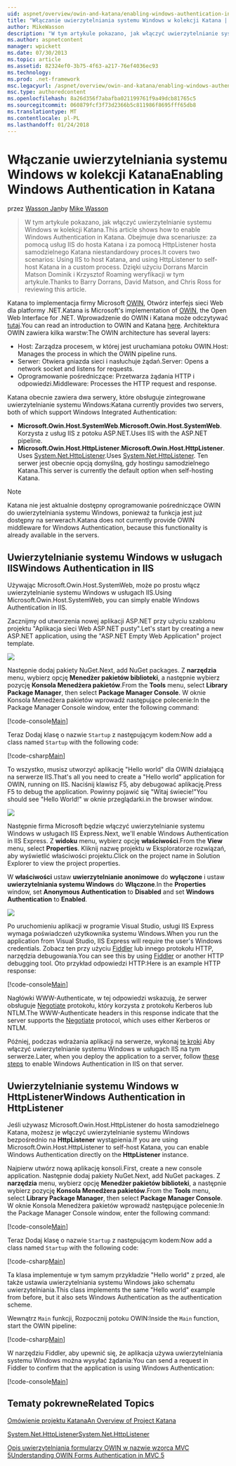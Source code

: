 ```yaml
---
uid: aspnet/overview/owin-and-katana/enabling-windows-authentication-in-katana
title: "Włączanie uwierzytelniania systemu Windows w kolekcji Katana | Dokumentacja firmy Microsoft"
author: MikeWasson
description: "W tym artykule pokazano, jak włączyć uwierzytelnianie systemu Windows w kolekcji Katana. Obejmuje dwa scenariusze: za pomocą usług IIS do hosta Katana i hosta samodzielnego Kat za pomocą HttpListener..."
ms.author: aspnetcontent
manager: wpickett
ms.date: 07/30/2013
ms.topic: article
ms.assetid: 82324ef0-3b75-4f63-a217-76ef4036ec93
ms.technology: 
ms.prod: .net-framework
msc.legacyurl: /aspnet/overview/owin-and-katana/enabling-windows-authentication-in-katana
msc.type: authoredcontent
ms.openlocfilehash: 8a26d356f7abafba021199761f9a49dcb81765c5
ms.sourcegitcommit: 060879fcf3f73d2366b5c811986f8695fff65db8
ms.translationtype: MT
ms.contentlocale: pl-PL
ms.lasthandoff: 01/24/2018
---
```

<a name="enabling-windows-authentication-in-katana"></a><span data-ttu-id="a1f64-104">Włączanie uwierzytelniania systemu Windows w kolekcji Katana</span><span class="sxs-lookup"><span data-stu-id="a1f64-104">Enabling Windows Authentication in Katana</span></span>
====================
<span data-ttu-id="a1f64-105">przez [Wasson Jan](https://github.com/MikeWasson)</span><span class="sxs-lookup"><span data-stu-id="a1f64-105">by [Mike Wasson](https://github.com/MikeWasson)</span></span>

> <span data-ttu-id="a1f64-106">W tym artykule pokazano, jak włączyć uwierzytelnianie systemu Windows w kolekcji Katana.</span><span class="sxs-lookup"><span data-stu-id="a1f64-106">This article shows how to enable Windows Authentication in Katana.</span></span> <span data-ttu-id="a1f64-107">Obejmuje dwa scenariusze: za pomocą usług IIS do hosta Katana i za pomocą HttpListener hosta samodzielnego Katana niestandardowy proces.</span><span class="sxs-lookup"><span data-stu-id="a1f64-107">It covers two scenarios: Using IIS to host Katana, and using HttpListener to self-host Katana in a custom process.</span></span> <span data-ttu-id="a1f64-108">Dzięki użyciu Dorrans Marcin Matson Dominik i Krzysztof Roaming weryfikacji w tym artykule.</span><span class="sxs-lookup"><span data-stu-id="a1f64-108">Thanks to Barry Dorrans, David Matson, and Chris Ross for reviewing this article.</span></span>


<span data-ttu-id="a1f64-109">Katana to implementacja firmy Microsoft [OWIN](http://owin.org/), Otwórz interfejs sieci Web dla platformy .NET.</span><span class="sxs-lookup"><span data-stu-id="a1f64-109">Katana is Microsoft's implementation of [OWIN](http://owin.org/), the Open Web Interface for .NET.</span></span> <span data-ttu-id="a1f64-110">Wprowadzenie do OWIN i Katana może odczytywać [tutaj](an-overview-of-project-katana.md).</span><span class="sxs-lookup"><span data-stu-id="a1f64-110">You can read an introduction to OWIN and Katana [here](an-overview-of-project-katana.md).</span></span> <span data-ttu-id="a1f64-111">Architektura OWIN zawiera kilka warstw:</span><span class="sxs-lookup"><span data-stu-id="a1f64-111">The OWIN architecture has several layers:</span></span>

- <span data-ttu-id="a1f64-112">Host: Zarządza procesem, w której jest uruchamiana potoku OWIN.</span><span class="sxs-lookup"><span data-stu-id="a1f64-112">Host: Manages the process in which the OWIN pipeline runs.</span></span>
- <span data-ttu-id="a1f64-113">Serwer: Otwiera gniazda sieci i nasłuchuje żądań.</span><span class="sxs-lookup"><span data-stu-id="a1f64-113">Server: Opens a network socket and listens for requests.</span></span>
- <span data-ttu-id="a1f64-114">Oprogramowanie pośredniczące: Przetwarza żądania HTTP i odpowiedzi.</span><span class="sxs-lookup"><span data-stu-id="a1f64-114">Middleware: Processes the HTTP request and response.</span></span>

<span data-ttu-id="a1f64-115">Katana obecnie zawiera dwa serwery, które obsługuje zintegrowane uwierzytelnianie systemu Windows:</span><span class="sxs-lookup"><span data-stu-id="a1f64-115">Katana currently provides two servers, both of which support Windows Integrated Authentication:</span></span>

- <span data-ttu-id="a1f64-116">**Microsoft.Owin.Host.SystemWeb**.</span><span class="sxs-lookup"><span data-stu-id="a1f64-116">**Microsoft.Owin.Host.SystemWeb**.</span></span> <span data-ttu-id="a1f64-117">Korzysta z usług IIS z potoku ASP.NET.</span><span class="sxs-lookup"><span data-stu-id="a1f64-117">Uses IIS with the ASP.NET pipeline.</span></span>
- <span data-ttu-id="a1f64-118">**Microsoft.Owin.Host.HttpListener**.</span><span class="sxs-lookup"><span data-stu-id="a1f64-118">**Microsoft.Owin.Host.HttpListener**.</span></span> <span data-ttu-id="a1f64-119">Uses [System.Net.HttpListener](https://msdn.microsoft.com/library/system.net.httplistener.aspx).</span><span class="sxs-lookup"><span data-stu-id="a1f64-119">Uses [System.Net.HttpListener](https://msdn.microsoft.com/library/system.net.httplistener.aspx).</span></span> <span data-ttu-id="a1f64-120">Ten serwer jest obecnie opcją domyślną, gdy hostingu samodzielnego Katana.</span><span class="sxs-lookup"><span data-stu-id="a1f64-120">This server is currently the default option when self-hosting Katana.</span></span>

> [!NOTE]
> <span data-ttu-id="a1f64-121">Katana nie jest aktualnie dostępny oprogramowanie pośredniczące OWIN do uwierzytelniania systemu Windows, ponieważ ta funkcja jest już dostępny na serwerach.</span><span class="sxs-lookup"><span data-stu-id="a1f64-121">Katana does not currently provide OWIN middleware for Windows Authentication, because this functionality is already available in the servers.</span></span>


## <a name="windows-authentication-in-iis"></a><span data-ttu-id="a1f64-122">Uwierzytelnianie systemu Windows w usługach IIS</span><span class="sxs-lookup"><span data-stu-id="a1f64-122">Windows Authentication in IIS</span></span>

<span data-ttu-id="a1f64-123">Używając Microsoft.Owin.Host.SystemWeb, może po prostu włącz uwierzytelnianie systemu Windows w usługach IIS.</span><span class="sxs-lookup"><span data-stu-id="a1f64-123">Using Microsoft.Owin.Host.SystemWeb, you can simply enable Windows Authentication in IIS.</span></span>

<span data-ttu-id="a1f64-124">Zacznijmy od utworzenia nowej aplikacji ASP.NET przy użyciu szablonu projektu "Aplikacja sieci Web ASP.NET pusty".</span><span class="sxs-lookup"><span data-stu-id="a1f64-124">Let's start by creating a new ASP.NET application, using the "ASP.NET Empty Web Application" project template.</span></span>

![](enabling-windows-authentication-in-katana/_static/image1.png)

<span data-ttu-id="a1f64-125">Następnie dodaj pakiety NuGet.</span><span class="sxs-lookup"><span data-stu-id="a1f64-125">Next, add NuGet packages.</span></span> <span data-ttu-id="a1f64-126">Z **narzędzia** menu, wybierz opcję **Menedżer pakietów biblioteki**, a następnie wybierz pozycję **Konsola Menedżera pakietów**.</span><span class="sxs-lookup"><span data-stu-id="a1f64-126">From the **Tools** menu, select **Library Package Manager**, then select **Package Manager Console**.</span></span> <span data-ttu-id="a1f64-127">W oknie Konsola Menedżera pakietów wprowadź następujące polecenie:</span><span class="sxs-lookup"><span data-stu-id="a1f64-127">In the Package Manager Console window, enter the following command:</span></span>

[!code-console[Main](enabling-windows-authentication-in-katana/samples/sample1.cmd)]

<span data-ttu-id="a1f64-128">Teraz Dodaj klasę o nazwie `Startup` z następującym kodem:</span><span class="sxs-lookup"><span data-stu-id="a1f64-128">Now add a class named `Startup` with the following code:</span></span>

[!code-csharp[Main](enabling-windows-authentication-in-katana/samples/sample2.cs)]

<span data-ttu-id="a1f64-129">To wszystko, musisz utworzyć aplikację "Hello world" dla OWIN działającą na serwerze IIS.</span><span class="sxs-lookup"><span data-stu-id="a1f64-129">That's all you need to create a "Hello world" application for OWIN, running on IIS.</span></span> <span data-ttu-id="a1f64-130">Naciśnij klawisz F5, aby debugować aplikację.</span><span class="sxs-lookup"><span data-stu-id="a1f64-130">Press F5 to debug the application.</span></span> <span data-ttu-id="a1f64-131">Powinny pojawić się "Witaj świecie!"</span><span class="sxs-lookup"><span data-stu-id="a1f64-131">You should see "Hello World!"</span></span> <span data-ttu-id="a1f64-132">w oknie przeglądarki.</span><span class="sxs-lookup"><span data-stu-id="a1f64-132">in the browser window.</span></span>

![](enabling-windows-authentication-in-katana/_static/image2.png)

<span data-ttu-id="a1f64-133">Następnie firma Microsoft będzie włączyć uwierzytelnianie systemu Windows w usługach IIS Express.</span><span class="sxs-lookup"><span data-stu-id="a1f64-133">Next, we'll enable Windows Authentication in IIS Express.</span></span> <span data-ttu-id="a1f64-134">Z **widoku** menu, wybierz opcję **właściwości**.</span><span class="sxs-lookup"><span data-stu-id="a1f64-134">From the **View** menu, select **Properties**.</span></span> <span data-ttu-id="a1f64-135">Kliknij nazwę projektu w Eksploratorze rozwiązań, aby wyświetlić właściwości projektu.</span><span class="sxs-lookup"><span data-stu-id="a1f64-135">Click on the project name in Solution Explorer to view the project properties.</span></span>

<span data-ttu-id="a1f64-136">W **właściwości** ustaw **uwierzytelnianie anonimowe** do **wyłączone** i ustaw **uwierzytelniania systemu Windows** do  **Włączone**.</span><span class="sxs-lookup"><span data-stu-id="a1f64-136">In the **Properties** window, set **Anonymous Authentication** to **Disabled** and set **Windows Authentication** to **Enabled**.</span></span>

![](enabling-windows-authentication-in-katana/_static/image3.png)

<span data-ttu-id="a1f64-137">Po uruchomieniu aplikacji w programie Visual Studio, usługi IIS Express wymaga poświadczeń użytkownika systemu Windows.</span><span class="sxs-lookup"><span data-stu-id="a1f64-137">When you run the application from Visual Studio, IIS Express will require the user's Windows credentials.</span></span> <span data-ttu-id="a1f64-138">Zobacz ten przy użyciu [Fiddler](http://fiddler2.com/home) lub innego protokołu HTTP, narzędzia debugowania.</span><span class="sxs-lookup"><span data-stu-id="a1f64-138">You can see this by using [Fiddler](http://fiddler2.com/home) or another HTTP debugging tool.</span></span> <span data-ttu-id="a1f64-139">Oto przykład odpowiedzi HTTP:</span><span class="sxs-lookup"><span data-stu-id="a1f64-139">Here is an example HTTP response:</span></span>

[!code-console[Main](enabling-windows-authentication-in-katana/samples/sample3.cmd?highlight=1,5-6)]

<span data-ttu-id="a1f64-140">Nagłówki WWW-Authenticate, w tej odpowiedzi wskazują, że serwer obsługuje [Negotiate](http://www.ietf.org/rfc/rfc4559.txt) protokołu, który korzysta z protokołu Kerberos lub NTLM.</span><span class="sxs-lookup"><span data-stu-id="a1f64-140">The WWW-Authenticate headers in this response indicate that the server supports the [Negotiate](http://www.ietf.org/rfc/rfc4559.txt) protocol, which uses either Kerberos or NTLM.</span></span>

<span data-ttu-id="a1f64-141">Później, podczas wdrażania aplikacji na serwerze, wykonaj [te kroki](https://www.iis.net/configreference/system.webserver/security/authentication/windowsauthentication) Aby włączyć uwierzytelnianie systemu Windows w usługach IIS na tym serwerze.</span><span class="sxs-lookup"><span data-stu-id="a1f64-141">Later, when you deploy the application to a server, follow [these steps](https://www.iis.net/configreference/system.webserver/security/authentication/windowsauthentication) to enable Windows Authentication in IIS on that server.</span></span>

## <a name="windows-authentication-in-httplistener"></a><span data-ttu-id="a1f64-142">Uwierzytelnianie systemu Windows w HttpListener</span><span class="sxs-lookup"><span data-stu-id="a1f64-142">Windows Authentication in HttpListener</span></span>

<span data-ttu-id="a1f64-143">Jeśli używasz Microsoft.Owin.Host.HttpListener do hosta samodzielnego Katana, możesz je włączyć uwierzytelnianie systemu Windows bezpośrednio na **HttpListener** wystąpienia.</span><span class="sxs-lookup"><span data-stu-id="a1f64-143">If you are using Microsoft.Owin.Host.HttpListener to self-host Katana, you can enable Windows Authentication directly on the **HttpListener** instance.</span></span>

<span data-ttu-id="a1f64-144">Najpierw utwórz nową aplikację konsoli.</span><span class="sxs-lookup"><span data-stu-id="a1f64-144">First, create a new console application.</span></span> <span data-ttu-id="a1f64-145">Następnie dodaj pakiety NuGet.</span><span class="sxs-lookup"><span data-stu-id="a1f64-145">Next, add NuGet packages.</span></span> <span data-ttu-id="a1f64-146">Z **narzędzia** menu, wybierz opcję **Menedżer pakietów biblioteki**, a następnie wybierz pozycję **Konsola Menedżera pakietów**.</span><span class="sxs-lookup"><span data-stu-id="a1f64-146">From the **Tools** menu, select **Library Package Manager**, then select **Package Manager Console**.</span></span> <span data-ttu-id="a1f64-147">W oknie Konsola Menedżera pakietów wprowadź następujące polecenie:</span><span class="sxs-lookup"><span data-stu-id="a1f64-147">In the Package Manager Console window, enter the following command:</span></span>

[!code-console[Main](enabling-windows-authentication-in-katana/samples/sample4.cmd)]

<span data-ttu-id="a1f64-148">Teraz Dodaj klasę o nazwie `Startup` z następującym kodem:</span><span class="sxs-lookup"><span data-stu-id="a1f64-148">Now add a class named `Startup` with the following code:</span></span>

[!code-csharp[Main](enabling-windows-authentication-in-katana/samples/sample5.cs)]

<span data-ttu-id="a1f64-149">Ta klasa implementuje w tym samym przykładzie "Hello world" z przed, ale także ustawia uwierzytelniania systemu Windows jako schematu uwierzytelniania.</span><span class="sxs-lookup"><span data-stu-id="a1f64-149">This class implements the same "Hello world" example from before, but it also sets Windows Authentication as the authentication scheme.</span></span>

<span data-ttu-id="a1f64-150">Wewnątrz `Main` funkcji, Rozpocznij potoku OWIN:</span><span class="sxs-lookup"><span data-stu-id="a1f64-150">Inside the `Main` function, start the OWIN pipeline:</span></span>

[!code-csharp[Main](enabling-windows-authentication-in-katana/samples/sample6.cs)]

<span data-ttu-id="a1f64-151">W narzędziu Fiddler, aby upewnić się, że aplikacja używa uwierzytelniania systemu Windows można wysyłać żądania:</span><span class="sxs-lookup"><span data-stu-id="a1f64-151">You can send a request in Fiddler to confirm that the application is using Windows Authentication:</span></span>

[!code-console[Main](enabling-windows-authentication-in-katana/samples/sample7.cmd?highlight=1,4-5)]

## <a name="related-topics"></a><span data-ttu-id="a1f64-152">Tematy pokrewne</span><span class="sxs-lookup"><span data-stu-id="a1f64-152">Related Topics</span></span>

[<span data-ttu-id="a1f64-153">Omówienie projektu Katana</span><span class="sxs-lookup"><span data-stu-id="a1f64-153">An Overview of Project Katana</span></span>](an-overview-of-project-katana.md)

[<span data-ttu-id="a1f64-154">System.Net.HttpListener</span><span class="sxs-lookup"><span data-stu-id="a1f64-154">System.Net.HttpListener</span></span>](https://msdn.microsoft.com/library/system.net.httplistener.aspx)

[<span data-ttu-id="a1f64-155">Opis uwierzytelniania formularzy OWIN w nazwie wzorca MVC 5</span><span class="sxs-lookup"><span data-stu-id="a1f64-155">Understanding OWIN Forms Authentication in MVC 5</span></span>](https://blogs.msdn.com/b/webdev/archive/2013/07/03/understanding-owin-forms-authentication-in-mvc-5.aspx)
